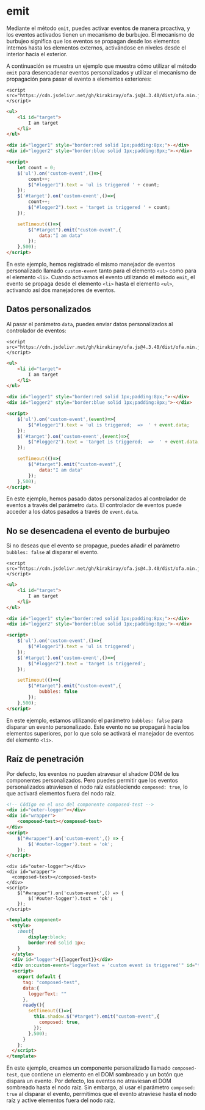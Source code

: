# emit

Mediante el método `emit`, puedes activar eventos de manera proactiva, y los eventos activados tienen un mecanismo de burbujeo. El mecanismo de burbujeo significa que los eventos se propagan desde los elementos internos hasta los elementos externos, activándose en niveles desde el interior hacia el exterior.

A continuación se muestra un ejemplo que muestra cómo utilizar el método `emit` para desencadenar eventos personalizados y utilizar el mecanismo de propagación para pasar el evento a elementos exteriores:

<html-viewer>

```
<script src="https://cdn.jsdelivr.net/gh/kirakiray/ofa.js@4.3.40/dist/ofa.min.js"></script>
```

```html
<ul>
    <li id="target">
        I am target
    </li>
</ul>

<div id="logger1" style="border:red solid 1px;padding:8px;">-</div>
<div id="logger2" style="border:blue solid 1px;padding:8px;">-</div>

<script>
    let count = 0;
    $('ul').on('custom-event',()=>{
        count++;
        $("#logger1").text = 'ul is triggered ' + count;
    });
    $('#target').on('custom-event',()=>{
        count++;
        $("#logger2").text = 'target is triggered ' + count;
    });

    setTimeout(()=>{
        $("#target").emit("custom-event",{
            data:"I am data"
        });
    },500);
</script>
```

</html-viewer>

En este ejemplo, hemos registrado el mismo manejador de eventos personalizado llamado `custom-event` tanto para el elemento `<ul>` como para el elemento `<li>`. Cuando activamos el evento utilizando el método `emit`, el evento se propaga desde el elemento `<li>` hasta el elemento `<ul>`, activando así dos manejadores de eventos.

## Datos personalizados

Al pasar el parámetro `data`, puedes enviar datos personalizados al controlador de eventos:

<html-viewer>

```
<script src="https://cdn.jsdelivr.net/gh/kirakiray/ofa.js@4.3.40/dist/ofa.min.js"></script>
```

```html
<ul>
    <li id="target">
        I am target
    </li>
</ul>

<div id="logger1" style="border:red solid 1px;padding:8px;">-</div>
<div id="logger2" style="border:blue solid 1px;padding:8px;">-</div>

<script>
    $('ul').on('custom-event',(event)=>{
        $("#logger1").text = 'ul is triggered;  =>  ' + event.data;
    });
    $('#target').on('custom-event',(event)=>{
        $("#logger2").text = 'target is triggered;  =>  ' + event.data;
    });

    setTimeout(()=>{
        $("#target").emit("custom-event",{
            data:"I am data"
        });
    },500);
</script>
```

</html-viewer>

En este ejemplo, hemos pasado datos personalizados al controlador de eventos a través del parámetro `data`. El controlador de eventos puede acceder a los datos pasados a través de `event.data`.

## No se desencadena el evento de burbujeo

Si no deseas que el evento se propague, puedes añadir el parámetro `bubbles: false` al disparar el evento.

<html-viewer>

```
<script src="https://cdn.jsdelivr.net/gh/kirakiray/ofa.js@4.3.40/dist/ofa.min.js"></script>
```

```html
<ul>
    <li id="target">
        I am target
    </li>
</ul>

<div id="logger1" style="border:red solid 1px;padding:8px;">-</div>
<div id="logger2" style="border:blue solid 1px;padding:8px;">-</div>

<script>
    $('ul').on('custom-event',()=>{
        $("#logger1").text = 'ul is triggered';
    });
    $('#target').on('custom-event',()=>{
        $("#logger2").text = 'target is triggered';
    });

    setTimeout(()=>{
        $("#target").emit("custom-event",{
            bubbles: false
        });
    },500);
</script>
```

</html-viewer>

En este ejemplo, estamos utilizando el parámetro `bubbles: false` para disparar un evento personalizado. Este evento no se propagará hacia los elementos superiores, por lo que solo se activará el manejador de eventos del elemento `<li>`.

## Raíz de penetración

Por defecto, los eventos no pueden atravesar el shadow DOM de los componentes personalizados. Pero puedes permitir que los eventos personalizados atraviesen el nodo raíz estableciendo `composed: true`, lo que activará elementos fuera del nodo raíz.

```html
<!-- Código en el uso del componente composed-test -->
<div id="outer-logger"></div>
<div id="wrapper">
    <composed-test></composed-test>
</div>
<script>
    $("#wrapper").on('custom-event',() => {
        $('#outer-logger').text = 'ok';
    });
</script>
```

<comp-viewer comp-name="composed-test">

```
<div id="outer-logger"></div>
<div id="wrapper">
  <composed-test></composed-test>
</div>
<script>
    $("#wrapper").on('custom-event',() => {
        $('#outer-logger').text = 'ok';
    });
</script>
```

```html
<template component>
  <style>
    :host{
        display:block;
        border:red solid 1px;
    }
  </style>  
  <div id="logger">{{loggerText}}</div>
  <div on:custom-event="loggerText = 'custom event is triggered'" id="target"></div>
  <script>
    export default {
      tag: "composed-test",
      data:{
        loggerText: ""
      },
      ready(){
        setTimeout(()=>{
          this.shadow.$("#target").emit("custom-event",{
            composed: true,
          });
        },500);
      }
    };
  </script>
</template>
```

</comp-viewer>

En este ejemplo, creamos un componente personalizado llamado `composed-test`, que contiene un elemento en el DOM sombreado y un botón que dispara un evento. Por defecto, los eventos no atraviesan el DOM sombreado hasta el nodo raíz. Sin embargo, al usar el parámetro `composed: true` al disparar el evento, permitimos que el evento atraviese hasta el nodo raíz y active elementos fuera del nodo raíz.